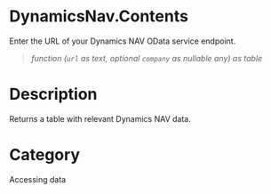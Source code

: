 ﻿# DynamicsNav.Contents
Enter the URL of your Dynamics NAV OData service endpoint.
> _function (<code>url</code> as text, optional <code>company</code> as nullable any) as table_
# Description 
Returns a table with relevant Dynamics NAV data.
# Category 
Accessing data
